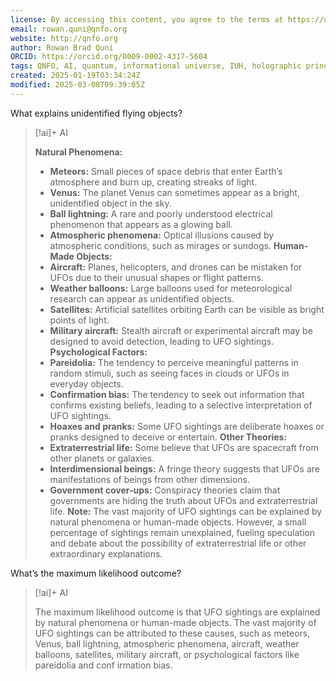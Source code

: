 ```yaml
---
license: By accessing this content, you agree to the terms at https://qnfo.org/LICENSE
email: rowan.quni@qnfo.org
website: http://qnfo.org
author: Rowan Brad Quni
ORCID: https://orcid.org/0009-0002-4317-5604
tags: QNFO, AI, quantum, informational universe, IUH, holographic principle
created: 2025-01-19T03:34:24Z
modified: 2025-03-08T09:39:05Z
---
```


What explains unidentified flying objects?

> [!ai]+ AI
>
> **Natural Phenomena:**
> - **Meteors:** Small pieces of space debris that enter Earth’s atmosphere and burn up, creating streaks of light.
> - **Venus:** The planet Venus can sometimes appear as a bright, unidentified object in the sky.
> - **Ball lightning:** A rare and poorly understood electrical phenomenon that appears as a glowing ball.
> - **Atmospheric phenomena:** Optical illusions caused by atmospheric conditions, such as mirages or sundogs.
> **Human-Made Objects:**
> - **Aircraft:** Planes, helicopters, and drones can be mistaken for UFOs due to their unusual shapes or flight patterns.
> - **Weather balloons:** Large balloons used for meteorological research can appear as unidentified objects.
> - **Satellites:** Artificial satellites orbiting Earth can be visible as bright points of light.
> - **Military aircraft:** Stealth aircraft or experimental aircraft may be designed to avoid detection, leading to UFO sightings.
> **Psychological Factors:**
> - **Pareidolia:** The tendency to perceive meaningful patterns in random stimuli, such as seeing faces in clouds or UFOs in everyday objects.
> - **Confirmation bias:** The tendency to seek out information that confirms existing beliefs, leading to a selective interpretation of UFO sightings.
> - **Hoaxes and pranks:** Some UFO sightings are deliberate hoaxes or pranks designed to deceive or entertain.
> **Other Theories:**
> - **Extraterrestrial life:** Some believe that UFOs are spacecraft from other planets or galaxies.
> - **Interdimensional beings:** A fringe theory suggests that UFOs are manifestations of beings from other dimensions.
> - **Government cover-ups:** Conspiracy theories claim that governments are hiding the truth about UFOs and extraterrestrial life.
> **Note:** The vast majority of UFO sightings can be explained by natural phenomena or human-made objects. However, a small percentage of sightings remain unexplained, fueling speculation and debate about the possibility of extraterrestrial life or other extraordinary explanations.

What’s the maximum likelihood outcome?

> [!ai]+ AI
>
> The maximum likelihood outcome is that UFO sightings are explained by natural phenomena or human-made objects. The vast majority of UFO sightings can be attributed to these causes, such as meteors, Venus, ball lightning, atmospheric phenomena, aircraft, weather balloons, satellites, military aircraft, or psychological factors like pareidolia and conf irmation bias.

